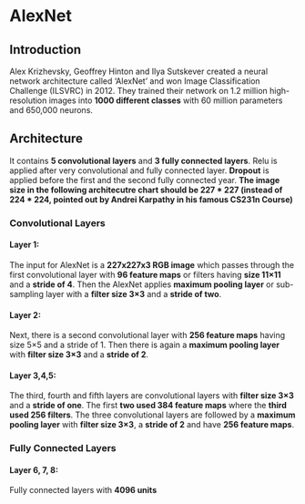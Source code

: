 # AlexNet


## Introduction

Alex Krizhevsky, Geoffrey Hinton and Ilya Sutskever created a neural network architecture called ‘AlexNet’ and won Image Classification Challenge (ILSVRC) in 2012. They trained their network on 1.2 million high-resolution images into **1000 different classes** with 60 million parameters and 650,000 neurons. 

## Architecture

It contains **5 convolutional layers** and **3 fully connected layers**. Relu is applied after very convolutional and fully connected layer. **Dropout** is applied before the first and the second fully connected year. **The image size in the following architecutre chart should be 227 * 227 (instead of 224 * 224, pointed out by Andrei Karpathy in his famous CS231n Course)**

### Convolutional Layers
#### Layer 1:
The input for AlexNet is a **227x227x3 RGB image** which passes through the first convolutional layer with **96 feature maps** or filters having **size 11×11** and a **stride of 4**. 
Then the AlexNet applies **maximum pooling layer** or sub-sampling layer with a **filter size 3×3** and a **stride of two**.

#### Layer 2:
Next, there is a second convolutional layer with **256 feature maps** having size 5×5 and a stride of 1. Then there is again a **maximum pooling layer** with **filter size 3×3** and a **stride of 2**. 

#### Layer 3,4,5:
The third, fourth and fifth layers are convolutional layers with **filter size 3×3** and a **stride of one**. The first **two used 384 feature maps** where the **third used 256 filters**.
The three convolutional layers are followed by a **maximum pooling layer** with **filter size 3×3**, a **stride of 2** and have **256 feature maps**.

### Fully Connected Layers
#### Layer 6, 7, 8:
Fully connected layers with **4096 units**
